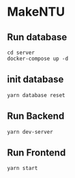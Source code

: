 # MakeNTU

## Run database

```
cd server
docker-compose up -d
```

## init database

```
yarn database reset
```

## Run Backend

```
yarn dev-server
```

## Run Frontend

```
yarn start
```
